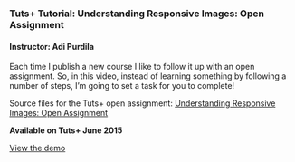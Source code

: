 ### Tuts+ Tutorial: Understanding Responsive Images: Open Assignment
#### Instructor: Adi Purdila

Each time I publish a new course I like to follow it up with an open assignment. So, in this video, instead of learning something by following a number of steps, I’m going to set a task for you to complete!

Source files for the Tuts+ open assignment: [Understanding Responsive Images: Open Assignment](http://webdesign.tutsplus.com/tutorials/understanding-responsive-images-open-assignment--cms-24113)

**Available on Tuts+ June 2015**

[View the demo](http://tutsplus.github.io/)